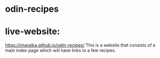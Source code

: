 # odin-recipes
# live-website:
 https://imaraika.github.io/odin-recipes/
This is a website that consists of a main index page which will have links to a few recipes.

